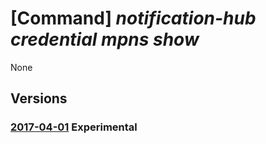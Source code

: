 # [Command] _notification-hub credential mpns show_

None

## Versions

### [2017-04-01](/Resources/mgmt-plane/L3N1YnNjcmlwdGlvbnMve30vcmVzb3VyY2Vncm91cHMve30vcHJvdmlkZXJzL21pY3Jvc29mdC5ub3RpZmljYXRpb25odWJzL25hbWVzcGFjZXMve30vbm90aWZpY2F0aW9uaHVicy97fQ==/2017-04-01.xml) **Experimental**

<!-- mgmt-plane /subscriptions/{}/resourcegroups/{}/providers/microsoft.notificationhubs/namespaces/{}/notificationhubs/{} 2017-04-01 properties.mpnsCredential -->
